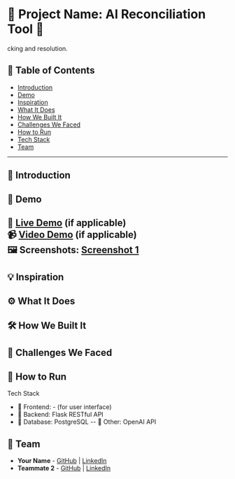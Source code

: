 # 🚀 Project Name: AI Reconciliation Tool 🌟
cking and resolution.

## 📌 Table of Contents
- [Introduction](#introduction)
- [Demo](#demo)
- [Inspiration](#inspiration)
- [What It Does](#what-it-does)
- [How We Built It](#how-we-built-it)
- [Challenges We Faced](#challenges-we-faced)
- [How to Run](#how-to-run)
- [Tech Stack](#tech-stack)
- [Team](#team)

---

## 🎯 Introduction

## 🎥 Demo
🔗 [Live Demo](#) (if applicable)  
📹 [Video Demo](#) (if applicable)  
🖼️ Screenshots:
[Screenshot 1](link-to-image)
--
## 💡 Inspiration

## ⚙️ What It Does


## 🛠️ How We Built It


## 🚧 Challenges We Faced

## 🏃 How to Run
 Tech Stack
- 🔹 Frontend: - (for user interface)
- 🔹 Backend:  Flask RESTful API
- 🔹 Database: PostgreSQL
-- 🔹 Other: OpenAI API

## 👥 Team
- **Your Name** - [GitHub](#) | [LinkedIn](#)
- **Teammate 2** - [GitHub](#) | [LinkedIn](#)
